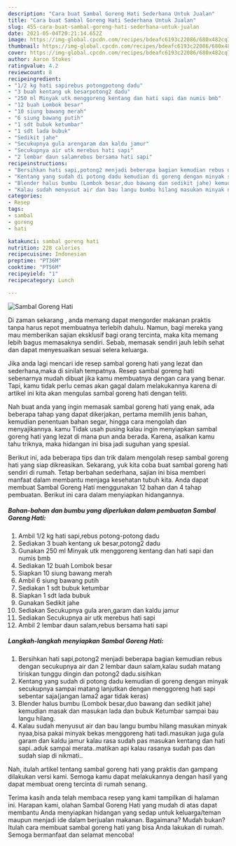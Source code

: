 ```yaml
---
description: "Cara buat Sambal Goreng Hati Sederhana Untuk Jualan"
title: "Cara buat Sambal Goreng Hati Sederhana Untuk Jualan"
slug: 455-cara-buat-sambal-goreng-hati-sederhana-untuk-jualan
date: 2021-05-04T20:21:14.652Z
image: https://img-global.cpcdn.com/recipes/bdeafc6193c22086/680x482cq70/sambal-goreng-hati-foto-resep-utama.jpg
thumbnail: https://img-global.cpcdn.com/recipes/bdeafc6193c22086/680x482cq70/sambal-goreng-hati-foto-resep-utama.jpg
cover: https://img-global.cpcdn.com/recipes/bdeafc6193c22086/680x482cq70/sambal-goreng-hati-foto-resep-utama.jpg
author: Aaron Stokes
ratingvalue: 4.2
reviewcount: 8
recipeingredient:
- "1/2 kg hati sapirebus potongpotong dadu"
- "3 buah kentang uk besarpotong2 dadu"
- "250 ml Minyak utk menggoreng kentang dan hati sapi dan numis bmb"
- "12 buah Lombok besar"
- "10 siung bawang merah"
- "6 siung bawang putih"
- "1 sdt bubuk ketumbar"
- "1 sdt lada bubuk"
- "Sedikit jahe"
- "Secukupnya gula arengaram dan kaldu jamur"
- "Secukupnya air utk merebus hati sapi"
- "2 lembar daun salamrebus bersama hati sapi"
recipeinstructions:
- "Bersihkan hati sapi,potong2 menjadi beberapa bagian kemudian rebus dengan secukupnya air dan 2 lembar daun salam,kalau sudah matang tiriskan tunggu dingin dan potong2 dadu.sisihkan"
- "Kentang yang sudah di potong dadu kemudian di goreng dengan minyak secukupnya sampai matang lanjutkan dengan menggoreng hati sapi sebentar saja(jangan lama2 agar tidak keras)"
- "Blender halus bumbu (Lombok besar,duo bawang dan sedikit jahe) kemudian masak dan masukan lada dan bubuk Ketumbar sampai bau langu hilang."
- "Kalau sudah menyusut air dan bau langu bumbu hilang masukan minyak nyaa,bisa pakai minyak bekas menggoreng hati tadi.masukan juga gula garam dan kaldu jamur kalau rasa sudah pas masukan kentang dan hati sapi..aduk sampai merata..matikan api kalau rasanya sudah pas dan sudah siap di nikmati.."
categories:
- Resep
tags:
- sambal
- goreng
- hati

katakunci: sambal goreng hati 
nutrition: 228 calories
recipecuisine: Indonesian
preptime: "PT36M"
cooktime: "PT56M"
recipeyield: "1"
recipecategory: Lunch

---
```



![Sambal Goreng Hati](https://img-global.cpcdn.com/recipes/bdeafc6193c22086/680x482cq70/sambal-goreng-hati-foto-resep-utama.jpg)

Di zaman  sekarang , anda memang dapat mengorder makanan praktis tanpa harus repot membuatnya terlebih dahulu. Namun, bagi mereka yang mau memberikan sajian eksklusif bagi orang tercinta, maka kita memang lebih bagus memasaknya sendiri. Sebab, memasak sendiri jauh lebih sehat dan dapat menyesuaikan sesuai selera keluarga.

Jika anda lagi mencari ide resep sambal goreng hati yang lezat dan sederhana,maka di sinilah tempatnya. Resep sambal goreng hati  sebenarnya mudah dibuat jika kamu membuatnya dengan cara yang benar. Tapi, kamu tidak perlu cemas akan gagal dalam melakukannya 
karena di artikel ini kita akan mengulas sambal goreng hati dengan teliti.  



Nah buat anda yang ingin memasak sambal goreng hati yang enak, ada beberapa tahap yang dapat dikerjakan, pertama memilih jenis bahan, kemudian penentuan bahan segar, hingga cara mengolah dan menyajikannya. kamu Tidak usah pusing kalau ingin menyiapkan sambal goreng hati yang lezat di mana pun anda berada. Karena, asalkan kamu  tahu triknya, maka hidangan ini bisa jadi suguhan yang spesial.

Berikut ini, ada beberapa tips dan trik dalam mengolah resep sambal goreng hati yang siap dikreasikan. Sekarang, yuk kita coba buat sambal goreng hati sendiri di rumah. Tetap berbahan sederhana, sajian ini bisa memberi manfaat dalam membantu menjaga kesehatan tubuh kita. Anda dapat membuat Sambal Goreng Hati menggunakan 12 bahan dan 4 tahap pembuatan. Berikut ini cara dalam menyiapkan hidangannya.

<!--inarticleads1-->

##### Bahan-bahan dan bumbu yang diperlukan dalam pembuatan Sambal Goreng Hati:

1. Ambil 1/2 kg hati sapi,rebus potong-potong dadu
1. Sediakan 3 buah kentang uk besar,potong2 dadu
1. Gunakan 250 ml Minyak utk menggoreng kentang dan hati sapi dan numis bmb
1. Sediakan 12 buah Lombok besar
1. Siapkan 10 siung bawang merah
1. Ambil 6 siung bawang putih
1. Sediakan 1 sdt bubuk ketumbar
1. Siapkan 1 sdt lada bubuk
1. Gunakan Sedikit jahe
1. Sediakan Secukupnya gula aren,garam dan kaldu jamur
1. Sediakan Secukupnya air utk merebus hati sapi
1. Ambil 2 lembar daun salam,rebus bersama hati sapi




<!--inarticleads2-->

##### Langkah-langkah menyiapkan Sambal Goreng Hati:

1. Bersihkan hati sapi,potong2 menjadi beberapa bagian kemudian rebus dengan secukupnya air dan 2 lembar daun salam,kalau sudah matang tiriskan tunggu dingin dan potong2 dadu.sisihkan
1. Kentang yang sudah di potong dadu kemudian di goreng dengan minyak secukupnya sampai matang lanjutkan dengan menggoreng hati sapi sebentar saja(jangan lama2 agar tidak keras)
1. Blender halus bumbu (Lombok besar,duo bawang dan sedikit jahe) kemudian masak dan masukan lada dan bubuk Ketumbar sampai bau langu hilang.
1. Kalau sudah menyusut air dan bau langu bumbu hilang masukan minyak nyaa,bisa pakai minyak bekas menggoreng hati tadi.masukan juga gula garam dan kaldu jamur kalau rasa sudah pas masukan kentang dan hati sapi..aduk sampai merata..matikan api kalau rasanya sudah pas dan sudah siap di nikmati..




Nah, itulah artikel tentang  sambal goreng hati  yang praktis dan gampang dilakukan versi kami. Semoga kamu dapat melakukannya dengan hasil yang dapat membuat oreng tercinta di rumah senang. 

Terima kasih anda telah membaca resep yang kami tampilkan di halaman ini. Harapan kami, olahan  Sambal Goreng Hati yang mudah di atas dapat membantu Anda menyiapkan hidangan yang sedap untuk keluarga/teman maupun menjadi ide dalam berjualan makanan. Bagaimana? Mudah bukan? Itulah cara membuat sambal goreng hati yang bisa Anda lakukan di rumah. Semoga bermanfaat dan selamat mencoba!

